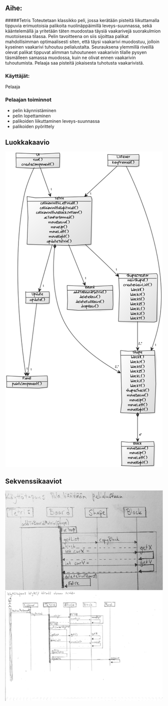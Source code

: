 ## Aihe:
#####Tetris 
Toteutetaan klassikko peli, jossa kerätään pisteitä liikuttamalla tippuvia erimuotoisia palikoita nuolinäppäimillä leveys-suunnassa, sekä kääntelemällä ja yritetään täten muodostaa täysiä vaakarivejä suorakulmion muotoisessa tilassa. Pelin tavoitteena on siis sijoittaa palikat mahdollisimman optimaalisesti siten, että täysi vaakarivi muodostuu, jolloin kyseinen vaakarivi tuhoutuu pelialustalta. Seurauksena ylemmillä riveillä olevat palikat tippuvat alimman tuhoutuneen vaakarivin tilalle pysyen täsmälleen samassa muodossa, kuin ne olivat ennen vaakarivin tuhoutumista. Pelaaja saa pisteitä jokaisesta tuhotusta vaakarivistä. 

### Käyttäjät:
Pelaaja

### Pelaajan toiminnot
* pelin käynnistäminen
* pelin lopettaminen
* palikoiden liikuttaminen leveys-suunnassa
* palikoiden pyörittely

## Luokkakaavio
![Luokkakaavio](/Documentation/Luokkakaavio.png)

## Sekvenssikaaviot
![Sekvenssi1](/Documentation/Sekvenssi1.png)
![Sekvenssi2](/Documentation/Sekvenssi2.png)
